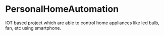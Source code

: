 # PersonalHomeAutomation
IOT based project which are able to control home appliances like led bulb, fan, etc using smartphone.
